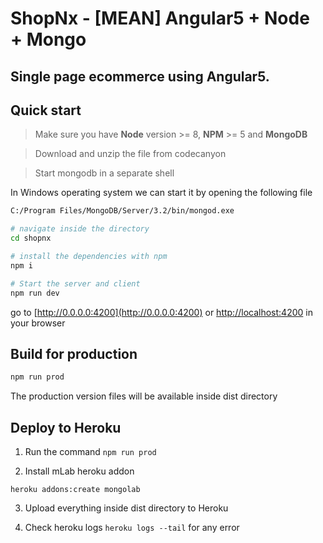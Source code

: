 
# ShopNx - [MEAN] Angular5 + Node + Mongo

## Single page ecommerce using Angular5.

## Quick start
> Make sure you have **Node** version >= 8, **NPM** >= 5 and **MongoDB**

> Download and unzip the file from codecanyon

> Start mongodb in a separate shell

In Windows operating system we can start it by opening the following file

```bash
C:/Program Files/MongoDB/Server/3.2/bin/mongod.exe
```

```bash
# navigate inside the directory
cd shopnx

# install the dependencies with npm
npm i

# Start the server and client
npm run dev
```
go to [http://0.0.0.0:4200](http://0.0.0.0:4200) or [http://localhost:4200](http://localhost:4200) in your browser

## Build for production
```bash
npm run prod
```
The production version files will be available inside dist directory

## Deploy to Heroku

1. Run the command `npm run prod` 

2. Install mLab heroku addon
```
heroku addons:create mongolab
```

3. Upload everything inside dist directory to Heroku

4. Check heroku logs `heroku logs --tail` for any error